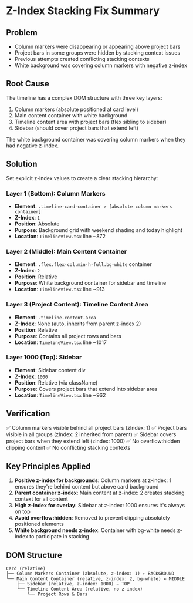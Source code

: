 # Z-Index Stacking Fix Summary

## Problem
- Column markers were disappearing or appearing above project bars
- Project bars in some groups were hidden by stacking context issues
- Previous attempts created conflicting stacking contexts
- White background was covering column markers with negative z-index

## Root Cause
The timeline has a complex DOM structure with three key layers:
1. Column markers (absolute positioned at card level)
2. Main content container with white background
3. Timeline content area with project bars (flex sibling to sidebar)
4. Sidebar (should cover project bars that extend left)

The white background container was covering column markers when they had negative z-index.

## Solution
Set explicit z-index values to create a clear stacking hierarchy:

### Layer 1 (Bottom): Column Markers
- **Element**: `.timeline-card-container > [absolute column markers container]`
- **Z-Index**: `1`
- **Position**: Absolute
- **Purpose**: Background grid with weekend shading and today highlight
- **Location**: `TimelineView.tsx` line ~872

### Layer 2 (Middle): Main Content Container
- **Element**: `.flex.flex-col.min-h-full.bg-white` container
- **Z-Index**: `2`
- **Position**: Relative
- **Purpose**: White background container for sidebar and timeline
- **Location**: `TimelineView.tsx` line ~913

### Layer 3 (Project Content): Timeline Content Area
- **Element**: `.timeline-content-area`
- **Z-Index**: None (auto, inherits from parent z-index 2)
- **Position**: Relative
- **Purpose**: Contains all project rows and bars
- **Location**: `TimelineView.tsx` line ~1017

### Layer 1000 (Top): Sidebar
- **Element**: Sidebar content div
- **Z-Index**: `1000`
- **Position**: Relative (via className)
- **Purpose**: Covers project bars that extend into sidebar area
- **Location**: `TimelineView.tsx` line ~962

## Verification
✅ Column markers visible behind all project bars (zIndex: 1)
✅ Project bars visible in all groups (zIndex: 2 inherited from parent)
✅ Sidebar covers project bars when they extend left (zIndex: 1000)
✅ No overflow:hidden clipping content
✅ No conflicting stacking contexts

## Key Principles Applied
1. **Positive z-index for backgrounds**: Column markers at z-index: 1 ensures they're behind content but above card background
2. **Parent container z-index**: Main content at z-index: 2 creates stacking context for all content
3. **High z-index for overlay**: Sidebar at z-index: 1000 ensures it's always on top
4. **Avoid overflow:hidden**: Removed to prevent clipping absolutely positioned elements
5. **White background needs z-index**: Container with bg-white needs z-index to participate in stacking

## DOM Structure
```
Card (relative)
├── Column Markers Container (absolute, z-index: 1) ← BACKGROUND
└── Main Content Container (relative, z-index: 2, bg-white) ← MIDDLE
    ├── Sidebar (relative, z-index: 1000) ← TOP
    └── Timeline Content Area (relative, no z-index)
        └── Project Rows & Bars
```
